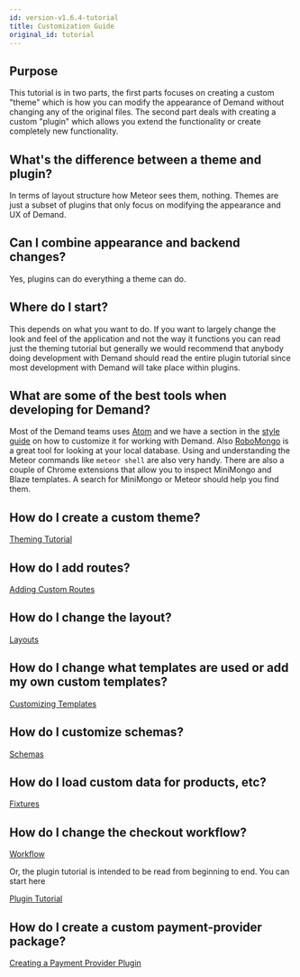 ```yaml
---
id: version-v1.6.4-tutorial
title: Customization Guide
original_id: tutorial
---
```

    
## Purpose

This tutorial is in two parts, the first parts focuses on creating a custom "theme" which is how you can modify
the appearance of Demand without changing any of the original files. The second part deals with creating a custom
"plugin" which allows you extend the functionality or create completely new functionality.

## What's the difference between a theme and plugin?

In terms of layout structure how Meteor sees them, nothing. Themes are just a subset of plugins that only focus on
modifying the appearance and UX of Demand.

## Can I combine appearance and backend changes?

Yes, plugins can do everything a theme can do.

## Where do I start?

This depends on what you want to do. If you want to largely change the look and feel of the application and not the way
it functions you can read just the theming tutorial but generally we would recommend that anybody doing development
with Demand should read the entire plugin tutorial since most development with Demand will take place within plugins.

## What are some of the best tools when developing for Demand?

Most of the Demand teams uses [Atom](https://atom.io/) and we have a section in the [style guide](styleguide.md)
on how to customize it for working with Demand. Also [RoboMongo](https://robomongo.org/) is a great tool for looking at
your local database. Using and understanding the Meteor commands like `meteor shell` are also very handy. There are also
a couple of Chrome extensions that allow you to inspect MiniMongo and Blaze templates. A search for MiniMongo or Meteor
should help you find them.

## How do I create a custom theme?

[Theming Tutorial](creating-a-theme.md)

## How do I add routes?

[Adding Custom Routes](plugin-routes-6.md)

## How do I change the layout?

[Layouts](plugin-layouts-3.md)

## How do I change what templates are used or add my own custom templates?

[Customizing Templates](plugin-customizing-templates-4.md)

## How do I customize schemas?

[Schemas](plugin-schemas-8.md)

## How do I load custom data for products, etc?

[Fixtures](plugin-fixtures-5.md)

## How do I change the checkout workflow?

[Workflow](plugin-workflow-7.md)

Or, the plugin tutorial is intended to be read from beginning to end. You can start here

[Plugin Tutorial](plugin-intro-1.md)

## How do I create a custom payment-provider package?

[Creating a Payment Provider Plugin](creating-a-payment-provider.md)
